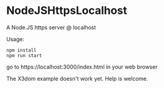 # NodeJSHttpsLocalhost
A Node.JS https server @ localhost

Usage:

```
npm install
npm run start
```
go to https://localhost:3000/index.html in your web browser

The X3dom example doesn't work yet.  Help is welcome.
